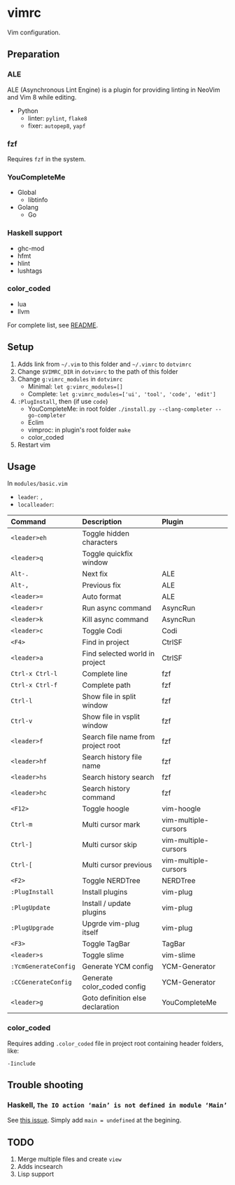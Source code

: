 # vimrc
Vim configuration.

## Preparation

### ALE

ALE (Asynchronous Lint Engine) is a plugin for providing linting in NeoVim and Vim 8 while editing.

- Python
    - linter: `pylint`, `flake8`
    - fixer: `autopep8`, `yapf`

### fzf

Requires `fzf` in the system.

### YouCompleteMe

- Global
    - libtinfo
- Golang
    - Go

### Haskell support

- ghc-mod
- hfmt
- hlint
- lushtags

### color\_coded

- lua
- llvm

For complete list, see [README](https://github.com/jeaye/color_coded).

## Setup

1. Adds link from `~/.vim` to this folder and `~/.vimrc` to `dotvimrc`
2. Change `$VIMRC_DIR` in `dotvimrc` to the path of this folder
3. Change `g:vimrc_modules` in `dotvimrc`
    - Minimal: `let g:vimrc_modules=[]`
    - Complete: `let g:vimrc_modules=['ui', 'tool', 'code', 'edit']`
3. `:PlugInstall`, then (if use `code`)
    - YouCompleteMe: in root folder `./install.py --clang-completer --go-completer`
    - Eclim
    - vimproc: in plugin's root folder `make`
    - color\_coded
4. Restart vim

## Usage

In `modules/basic.vim`
- `leader`: `,`
- `localleader`: ` `

| Command              | Description                        | Plugin               |
| :--------------      | :--------------------------------- | :------------------- |
| `<leader>eh`         | Toggle hidden characters           |                      |
| `<leader>q`          | Toggle quickfix window             |                      |
| `Alt-.`              | Next fix                           | ALE                  |
| `Alt-,`              | Previous fix                       | ALE                  |
| `<leader>=`          | Auto format                        | ALE                  |
| `<leader>r`          | Run async command                  | AsyncRun             |
| `<leader>k`          | Kill async command                 | AsyncRun             |
| `<leader>c`          | Toggle Codi                        | Codi                 |
| `<F4>`               | Find in project                    | CtrlSF               |
| `<leader>a`          | Find selected world in project     | CtrlSF               |
| `Ctrl-x Ctrl-l`      | Complete line                      | fzf                  |
| `Ctrl-x Ctrl-f`      | Complete path                      | fzf                  |
| `Ctrl-l`             | Show file in split window          | fzf                  |
| `Ctrl-v`             | Show file in vsplit window         | fzf                  |
| `<leader>f`          | Search file name from project root | fzf                  |
| `<leader>hf`         | Search history file name           | fzf                  |
| `<leader>hs`         | Search history search              | fzf                  |
| `<leader>hc`         | Search history command             | fzf                  |
| `<F12>`              | Toggle hoogle                      | vim-hoogle           |
| `Ctrl-m`             | Multi cursor mark                  | vim-multiple-cursors |
| `Ctrl-]`             | Multi cursor skip                  | vim-multiple-cursors |
| `Ctrl-[`             | Multi cursor previous              | vim-multiple-cursors |
| `<F2>`               | Toggle NERDTree                    | NERDTree             |
| `:PlugInstall`       | Install plugins                    | vim-plug             |
| `:PlugUpdate`        | Install / update plugins           | vim-plug             |
| `:PlugUpgrade`       | Upgrde vim-plug itself             | vim-plug             |
| `<F3>`               | Toggle TagBar                      | TagBar               |
| `<leader>s`          | Toggle slime                       | vim-slime            |
| `:YcmGenerateConfig` | Generate YCM config                | YCM-Generator        |
| `:CCGenerateConfig`  | Generate color\_coded config       | YCM-Generator        |
| `<leader>g`          | Goto definition else declaration   | YouCompleteMe        |

### color\_coded

Requires adding `.color_coded` file in project root containing header folders, like:

```
-Iinclude
```

## Trouble shooting

### Haskell, `The IO action ‘main’ is not defined in module ‘Main’`

See [this issue][haskell-main-not-defined]. Simply add `main = undefined` at the begining.

[haskell-main-not-defined]: https://github.com/DanielG/ghc-mod/issues/781

## TODO

1. Merge multiple files and create `view`
2. Adds incsearch
3. Lisp support

